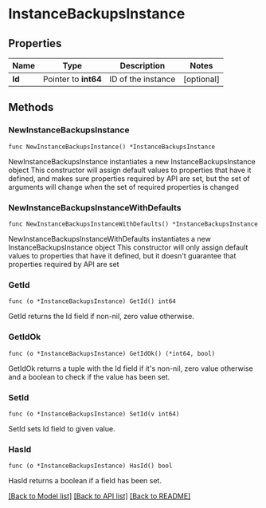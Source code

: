 # InstanceBackupsInstance

## Properties

Name | Type | Description | Notes
------------ | ------------- | ------------- | -------------
**Id** | Pointer to **int64** | ID of the instance | [optional] 

## Methods

### NewInstanceBackupsInstance

`func NewInstanceBackupsInstance() *InstanceBackupsInstance`

NewInstanceBackupsInstance instantiates a new InstanceBackupsInstance object
This constructor will assign default values to properties that have it defined,
and makes sure properties required by API are set, but the set of arguments
will change when the set of required properties is changed

### NewInstanceBackupsInstanceWithDefaults

`func NewInstanceBackupsInstanceWithDefaults() *InstanceBackupsInstance`

NewInstanceBackupsInstanceWithDefaults instantiates a new InstanceBackupsInstance object
This constructor will only assign default values to properties that have it defined,
but it doesn't guarantee that properties required by API are set

### GetId

`func (o *InstanceBackupsInstance) GetId() int64`

GetId returns the Id field if non-nil, zero value otherwise.

### GetIdOk

`func (o *InstanceBackupsInstance) GetIdOk() (*int64, bool)`

GetIdOk returns a tuple with the Id field if it's non-nil, zero value otherwise
and a boolean to check if the value has been set.

### SetId

`func (o *InstanceBackupsInstance) SetId(v int64)`

SetId sets Id field to given value.

### HasId

`func (o *InstanceBackupsInstance) HasId() bool`

HasId returns a boolean if a field has been set.


[[Back to Model list]](../README.md#documentation-for-models) [[Back to API list]](../README.md#documentation-for-api-endpoints) [[Back to README]](../README.md)


